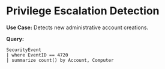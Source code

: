 # Privilege Escalation Detection
**Use Case:** Detects new administrative account creations.

**Query:**
```kql
SecurityEvent
| where EventID == 4720
| summarize count() by Account, Computer
